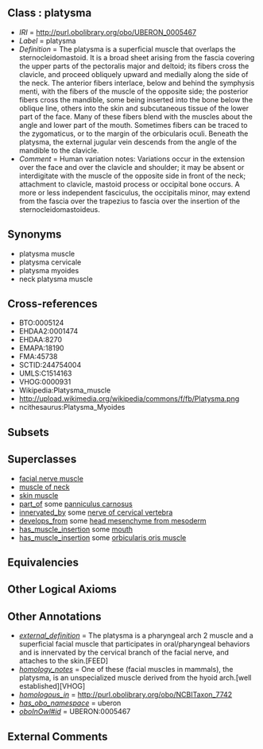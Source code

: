 
## Class : platysma

 * *IRI* = http://purl.obolibrary.org/obo/UBERON_0005467
 * *Label* = platysma
 * *Definition* = The platysma is a superficial muscle that overlaps the sternocleidomastoid. It is a broad sheet arising from the fascia covering the upper parts of the pectoralis major and deltoid; its fibers cross the clavicle, and proceed obliquely upward and medially along the side of the neck. The anterior fibers interlace, below and behind the symphysis menti, with the fibers of the muscle of the opposite side; the posterior fibers cross the mandible, some being inserted into the bone below the oblique line, others into the skin and subcutaneous tissue of the lower part of the face. Many of these fibers blend with the muscles about the angle and lower part of the mouth. Sometimes fibers can be traced to the zygomaticus, or to the margin of the orbicularis oculi. Beneath the platysma, the external jugular vein descends from the angle of the mandible to the clavicle.
 * *Comment* = Human variation notes: Variations occur in the extension over the face and over the clavicle and shoulder; it may be absent or interdigitate with the muscle of the opposite side in front of the neck; attachment to clavicle, mastoid process or occipital bone occurs. A more or less independent fasciculus, the occipitalis minor, may extend from the fascia over the trapezius to fascia over the insertion of the sternocleidomastoideus.

## Synonyms

 * platysma muscle
 * platysma cervicale
 * platysma myoides
 * neck platysma muscle

## Cross-references

 * BTO:0005124
 * EHDAA2:0001474
 * EHDAA:8270
 * EMAPA:18190
 * FMA:45738
 * SCTID:244754004
 * UMLS:C1514163
 * VHOG:0000931
 * Wikipedia:Platysma_muscle
 * http://upload.wikimedia.org/wikipedia/commons/f/fb/Platysma.png
 * ncithesaurus:Platysma_Myoides

## Subsets


## Superclasses

 * [facial nerve muscle](../../UBERON/77/UBERON_0001577.md)
 * [muscle of neck](../../UBERON/77/UBERON_0002377.md)
 * [skin muscle](../../UBERON/53/UBERON_0004253.md)
 * [part_of](../../BFO/50/BFO_0000050.md) some [panniculus carnosus](../../UBERON/34/UBERON_0010934.md)
 * [innervated_by](../../RO/05/RO_0002005.md) some [nerve of cervical vertebra](../../UBERON/62/UBERON_0000962.md)
 * [develops_from](../../RO/02/RO_0002202.md) some [head mesenchyme from mesoderm](../../UBERON/04/UBERON_0006904.md)
 * [has_muscle_insertion](../../RO/73/RO_0002373.md) some [mouth](../../UBERON/65/UBERON_0000165.md)
 * [has_muscle_insertion](../../RO/73/RO_0002373.md) some [orbicularis oris muscle](../../UBERON/33/UBERON_0010933.md)

## Equivalencies


## Other Logical Axioms


## Other Annotations

 * *[external_definition](../../UBPROP/01/UBPROP_0000001.md)* = The platysma is a pharyngeal arch 2 muscle and a superficial facial muscle that participates in oral/pharyngeal behaviors and is innervated by the cervical branch of the facial nerve, and attaches to the skin.[FEED]
 * *[homology_notes](../../UBPROP/03/UBPROP_0000003.md)* = One of these (facial muscles in mammals), the platysma, is an unspecialized muscle derived from the hyoid arch.[well established][VHOG]
 * *[homologous_in](../../core#homologous/in/core#homologous_in.md)* = http://purl.obolibrary.org/obo/NCBITaxon_7742
 * *[has_obo_namespace](../../ce/oboInOwl#hasOBONamespace.md)* = uberon
 * *[oboInOwl#id](../../id/oboInOwl#id.md)* = UBERON:0005467

## External Comments

